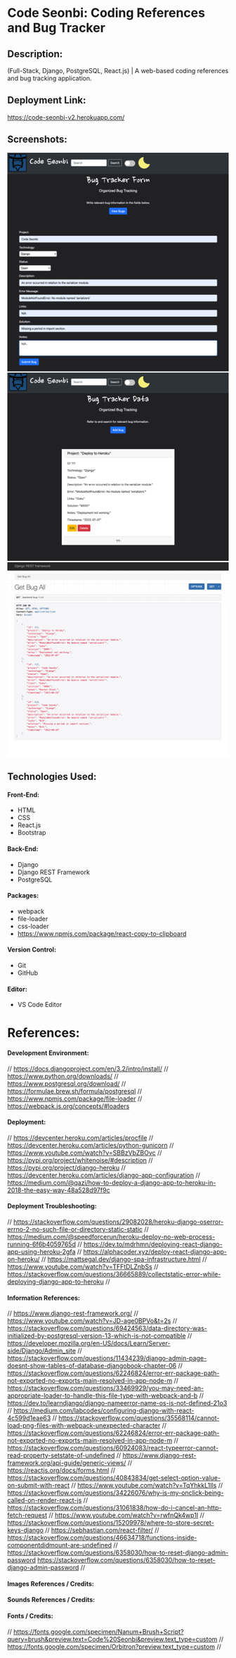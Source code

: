 # Code Seonbi: Coding References and Bug Tracker

## Description:
(Full-Stack, Django, PostgreSQL, React.js) | A web-based coding references and bug tracking application.

## Deployment Link:
https://code-seonbi-v2.herokuapp.com/

## Screenshots:
![Screenshot](/01.png)
![Screenshot](/02.png)
![Screenshot](/03.png)

## Technologies Used:
#### Front-End:
- HTML
- CSS
- React.js
- Bootstrap
#### Back-End:
- Django
- Django REST Framework
- PostgreSQL
#### Packages:
- webpack
- file-loader
- css-loader
- https://www.npmjs.com/package/react-copy-to-clipboard
#### Version Control:
- Git
- GitHub
#### Editor:
- VS Code Editor

# References:
#### Development Environment:
// https://docs.djangoproject.com/en/3.2/intro/install/
// https://www.python.org/downloads/
// https://www.postgresql.org/download/
// https://formulae.brew.sh/formula/postgresql
// https://www.npmjs.com/package/file-loader
// https://webpack.js.org/concepts/#loaders
#### Deployment:
// https://devcenter.heroku.com/articles/procfile
// https://devcenter.heroku.com/articles/python-gunicorn
// https://www.youtube.com/watch?v=SBBzVbZBOvc
// https://pypi.org/project/whitenoise/#description
// https://pypi.org/project/django-heroku
// https://devcenter.heroku.com/articles/django-app-configuration
// https://medium.com/@qazi/how-to-deploy-a-django-app-to-heroku-in-2018-the-easy-way-48a528d97f9c
#### Deployment Troubleshooting:
// https://stackoverflow.com/questions/29082028/heroku-django-oserror-errno-2-no-such-file-or-directory-static-static
// https://medium.com/@speedforcerun/heroku-deploy-no-web-process-running-6f6b4059765d
// https://dev.to/mdrhmn/deploying-react-django-app-using-heroku-2gfa
// https://alphacoder.xyz/deploy-react-django-app-on-heroku/
// https://mattsegal.dev/django-spa-infrastructure.html
// https://www.youtube.com/watch?v=TFFtDLZnbSs
// https://stackoverflow.com/questions/36665889/collectstatic-error-while-deploying-django-app-to-heroku
// 
#### Information References:
// https://www.django-rest-framework.org/
// https://www.youtube.com/watch?v=JD-age0BPVo&t=2s
// https://stackoverflow.com/questions/69424563/data-directory-was-initialized-by-postgresql-version-13-which-is-not-compatible
// https://developer.mozilla.org/en-US/docs/Learn/Server-side/Django/Admin_site
// https://stackoverflow.com/questions/11434239/django-admin-page-doesnt-show-tables-of-database-djangobook-chapter-06
// https://stackoverflow.com/questions/62246824/error-err-package-path-not-exported-no-exports-main-resolved-in-app-node-m
// https://stackoverflow.com/questions/33469929/you-may-need-an-appropriate-loader-to-handle-this-file-type-with-webpack-and-b
// https://dev.to/learndjango/django-nameerror-name-os-is-not-defined-21o3
// https://medium.com/labcodes/configuring-django-with-react-4c599d1eae63
// https://stackoverflow.com/questions/35568114/cannot-load-png-files-with-webpack-unexpected-character
// https://stackoverflow.com/questions/62246824/error-err-package-path-not-exported-no-exports-main-resolved-in-app-node-m
// https://stackoverflow.com/questions/60924083/react-typeerror-cannot-read-property-setstate-of-undefined
// https://www.django-rest-framework.org/api-guide/generic-views/
// https://reactjs.org/docs/forms.html
// https://stackoverflow.com/questions/40843834/get-select-option-value-on-submit-with-react 
// https://www.youtube.com/watch?v=TqYhkkL1Ils
// https://stackoverflow.com/questions/34226076/why-is-my-onclick-being-called-on-render-react-js
// https://stackoverflow.com/questions/31061838/how-do-i-cancel-an-http-fetch-request
// https://www.youtube.com/watch?v=rwfnQk4wp1I
// https://stackoverflow.com/questions/15209978/where-to-store-secret-keys-django
// https://sebhastian.com/react-filter/
// https://stackoverflow.com/questions/46634718/functions-inside-componentdidmount-are-undefined
// https://stackoverflow.com/questions/6358030/how-to-reset-django-admin-password
https://stackoverflow.com/questions/6358030/how-to-reset-django-admin-password
// 
#### Images References / Credits:
#### Sounds References / Credits:
#### Fonts / Credits:
// https://fonts.google.com/specimen/Nanum+Brush+Script?query=brush&preview.text=Code%20Seonbi&preview.text_type=custom
// https://fonts.google.com/specimen/Orbitron?preview.text_type=custom
// 
